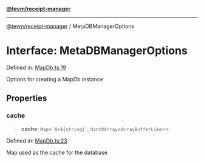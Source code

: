[**@tevm/receipt-manager**](../README.md)

***

[@tevm/receipt-manager](../globals.md) / MetaDBManagerOptions

# Interface: MetaDBManagerOptions

Defined in: [MapDb.ts:19](https://github.com/evmts/tevm-monorepo/blob/main/packages/receipt-manager/src/MapDb.ts#L19)

Options for creating a MapDb instance

## Properties

### cache

> **cache**: `Map`\<`` `0x${string}` ``, `Uint8Array`\<`ArrayBufferLike`\>\>

Defined in: [MapDb.ts:23](https://github.com/evmts/tevm-monorepo/blob/main/packages/receipt-manager/src/MapDb.ts#L23)

Map used as the cache for the database

